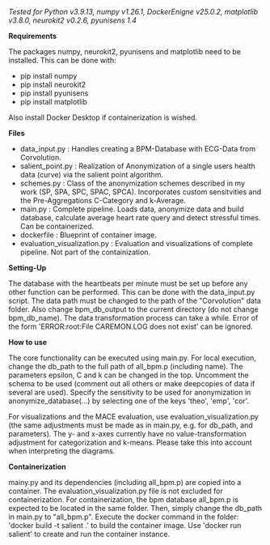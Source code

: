 _Tested for Python v3.9.13, numpy v1.26.1, DockerEnigne v25.0.2, matplotlib v3.8.0, neurokit2 v0.2.6, pyunisens 1.4_



**Requirements**

The packages numpy, neurokit2, pyunisens and matplotlib need to be installed.
This can be done with: 
- 	pip install numpy
- 	pip install neurokit2
- 	pip install pyunisens
-   pip install matplotlib

Also install Docker Desktop if containerization is wished.


**Files**

- data_input.py : Handles creating a BPM-Database with ECG-Data from Corvolution.
- salient_point.py : Realization of Anonymization of a single users health data (curve) via the salient point algorithm.
- schemes.py : Class of the anonymization schemes described in my work (SP, SPA, SPC, SPAC, SPCA). Incorporates custom sensitvities and the Pre-Aggregations C-Category and k-Average.
- main.py : Complete pipeline. Loads data, anonymize data and build database, calculate average heart rate query and detect stressful times. Can be containerized.
- dockerfile : Blueprint of container image.
- evaluation_visualization.py : Evaluation and visualizations of complete pipeline. Not part of the containization.

**Setting-Up**

The database with the heartbeats per minute must be set up before any other function can be performed. This can be done with the
data_input.py script. The data path must be changed to the path of the "Corvolution" data folder.
Also change bpm_db_output to the current directory (do not change bpm_db_name). The data transformation process can take
a while.
Error of the form 'ERROR:root:File CAREMON.LOG does not exist' can be ignored.


**How to use** 

The core functionality can be executed using main.py.
For local execution, change the db_path to the full path of all_bpm.p (including name). 
The parameters epsilon, C and k can be changed in the top. 
Uncomment the schema to be used (comment out all others or make deepcopies of data if several are used).
Specify the sensitivity to be used for anonymization in anonymize_database(...) by selecting one of the keys 'theo', 'emp', 'cor'.

For visualizations and the MACE evaluation, use evaluation_visualization.py (the same adjustments must be made as in main.py, e.g. for db_path, and parameters).
The y- and x-axes currently have no value-transformation adjustment for categorization and k-means. Please take this into account when interpreting the diagrams.


**Containerization**

mainy.py and its dependencies (including all_bpm.p) are copied into a container. The evaluation_visualization.py file is not excluded for containerization.
For containerization, the bpm database all_bpm.p is expected to be located in the same folder. Then, simply change the db_path in main.py to "all_bpm.p".
Execute the docker command in the folder:  'docker build -t salient .' to build the container image.
Use 'docker run salient' to create and run the container instance.